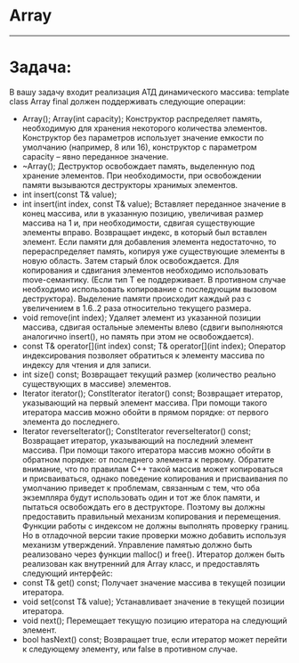 # Array
___
# Задача:
В вашу задачу входит реализация АТД динамического массива:
template<typename T>
class Array final
должен поддерживать следующие операции:
-  Array();
Array(int capacity);
Конструктор распределяет память, необходимую для хранения
некоторого количества элементов. Конструктор без параметров
использует значение емкости по умолчанию (например, 8 или 16),
конструктор с параметром capacity – явно переданное значение.
- ~Array();
Деструктор освобождает память, выделенную под хранение
элементов. При необходимости, при освобождении памяти
вызываются деструкторы хранимых элементов.
- int insert(const T& value);
- int insert(int index, const T& value);
Вставляет переданное значение в конец массива, или в указанную
позицию, увеличивая размер массива на 1 и, при необходимости,
сдвигая существующие элементы вправо. Возвращает индекс, в
который был вставлен элемент. Если памяти для добавления
элемента недостаточно, то перераспределяет память, копируя уже
существующие элементы в новую область. Затем старый блок
освобождается. Для копирования и сдвигания элементов
необходимо использовать move-семантику. (Если тип T ее
поддерживает. В противном случае необходимо использовать
копирование с последующим вызовом деструктора). Выделение
памяти происходит каждый раз с увеличением в 1.6..2 раза
относительно текущего размера.
- void remove(int index);
Удаляет элемент из указанной позиции массива, сдвигая остальные
элементы влево (сдвиги выполняются аналогично insert(), но
память при этом не освобождается).
- const T& operator[](int index) const;
T& operator[](int index);
Оператор индексирования позволяет обратиться к элементу массива
по индексу для чтения и для записи.
- int size() const;
Возвращает текущий размер (количество реально существующих в
массиве) элементов.
- Iterator iterator();
ConstIterator iterator() const;
Возвращает итератор, указывающий на первый элемент массива.
При помощи такого итератора массив можно обойти в прямом
порядке: от первого элемента до последнего.
- Iterator reverseIterator();
ConstIterator reverseIterator() const;
Возвращает итератор, указывающий на последний элемент массива.
При помощи такого итератора массив можно обойти в обратном
порядке: от последнего элемента к первому.
Обратите внимание, что по правилам C++ такой массив может
копироваться и присваиваться, однако поведение копирования и
присваивания по умолчанию приведет к проблемам, связанным с тем, что
оба экземпляра будут использовать один и тот же блок памяти, и пытаться
освобождать его в деструкторе. Поэтому вы должны предоставить
правильный механизм копирования и перемещения.
Функции работы с индексом не должны выполнять проверку границ. Но в
отладочной версии такие проверки можно добавить используя механизм
утверждений.
Управление памятью должно быть реализовано через функции malloc() и
free().
Итератор должен быть реализован как внутренний для Array<T> класс, и
предоставлять следующий интерфейс:
- const T& get() const;
Получает значение массива в текущей позиции итератора.
- void set(const T& value);
Устанавливает значение в текущей позиции итератора.
- void next();
Перемещает текущую позицию итератора на следующий элемент.
- bool hasNext() const;
Возвращает true, если итератор может перейти к следующему
элементу, или false в противном случае.




